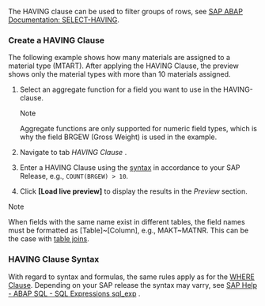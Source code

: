The HAVING clause can be used to filter groups of rows, see [SAP ABAP Documentation: SELECT-HAVING](https://help.sap.com/doc/abapdocu_750_index_htm/7.50/en-US/abaphaving_clause.htm).

### Create a HAVING Clause

The following example shows how many materials are assigned to a material type (MTART). After applying the HAVING Clause, the preview shows only the material types with more than 10 materials assigned.

1. Select an aggregate function for a field you want to use in the HAVING-clause.

   Note

   Aggregate functions are only supported for numeric field types, which is why the field BRGEW (Gross Weight) is used in the example.

1. Navigate to tab *HAVING Clause* .

1. Enter a HAVING Clause using the [syntax](#having-clause-syntax) in accordance to your SAP Release, e.g., `COUNT(BRGEW) > 10`.

1. Click **[Load live preview]** to display the results in the *Preview* section.

Note

When fields with the same name exist in different tables, the field names must be formatted as [Table]~[Column], e.g., MAKT~MATNR. This can be the case with [table joins](../table-join/).

### HAVING Clause Syntax

With regard to syntax and formulas, the same rules apply as for the [WHERE Clause](../where-clause/#where-clause-syntax). Depending on your SAP release the syntax may varry, see [SAP Help - ABAP SQL - SQL Expressions sql_exp](https://help.sap.com/doc/abapdocu_latest_index_htm/latest/en-US/abenabap_sql_strictmode_754.htm) .
